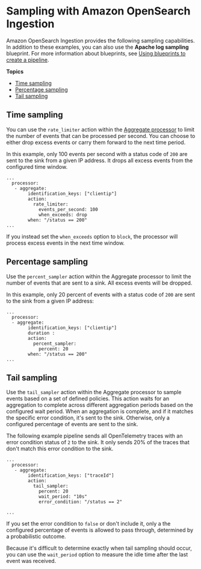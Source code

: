 # Sampling with Amazon OpenSearch Ingestion<a name="use-cases-sampling"></a>

Amazon OpenSearch Ingestion provides the following sampling capabilities\. In addition to these examples, you can also use the **Apache log sampling** blueprint\. For more information about blueprints, see [Using blueprints to create a pipeline](creating-pipeline.md#pipeline-blueprint)\.

**Topics**
+ [Time sampling](#use-cases-sampling-time)
+ [Percentage sampling](#use-cases-sampling-percentage)
+ [Tail sampling](#use-cases-sampling)

## Time sampling<a name="use-cases-sampling-time"></a>

You can use the `rate_limiter` action within the [Aggregate processor](https://opensearch.org/docs/latest/data-prepper/pipelines/configuration/processors/aggregate/) to limit the number of events that can be processed per second\. You can choose to either drop excess events or carry them forward to the next time period\.

In this example, only 100 events per second with a status code of `200` are sent to the sink from a given IP address\. It drops all excess events from the configured time window\.

```
...
  processor:
   - aggregate:                                                                                                                                          
        identification_keys: ["clientip"]                                                                                                      
        action:                                                                                                                                           
          rate_limiter:                                                                                                                                   
            events_per_second: 100                                                                                                                        
            when_exceeds: drop
        when: "/status == 200"  
...
```

If you instead set the `when_exceeds` option to `block`, the processor will process excess events in the next time window\. 

## Percentage sampling<a name="use-cases-sampling-percentage"></a>

Use the `percent_sampler` action within the Aggregate processor to limit the number of events that are sent to a sink\. All excess events will be dropped\.

In this example, only 20 percent of events with a status code of `200` are sent to the sink from a given IP address:

```
...
  processor:
  - aggregate:                                                                                                                                          
        identification_keys: ["clientip"]  
        duration :                                                                                                    
        action:                                                                                                                                           
          percent_sampler:                                                                                                                                   
            percent: 20                                                                                                                        
        when: "/status == 200" 
...
```

## Tail sampling<a name="use-cases-sampling"></a>

Use the `tail_sampler` action within the Aggregate processor to sample events based on a set of defined policies\. This action waits for an aggregation to complete across different aggregation periods based on the configured wait period\. When an aggregation is complete, and if it matches the specific error condition, it's sent to the sink\. Otherwise, only a configured percentage of events are sent to the sink\.

The following example pipeline sends all OpenTelemetry traces with an error condition status of `2` to the sink\. It only sends 20% of the traces that don't match this error condition to the sink\.

```
...
  processor:
   - aggregate:                                                                                                                                          
        identification_keys: ["traceId"]                                                                                                                   
        action:                                                                                                                                           
          tail_sampler:                                                                                                                                   
            percent: 20                                                                                                                                   
            wait_period: "10s"                                                                                                                            
            error_condition: "/status == 2"                                                                                                              
          
...
```

If you set the error condition to `false` or don't include it, only a the configured percentage of events is allowed to pass through, determined by a probabilistic outcome\.

Because it's difficult to determine exactly when tail sampling should occur, you can use the `wait_period` option to measure the idle time after the last event was received\.